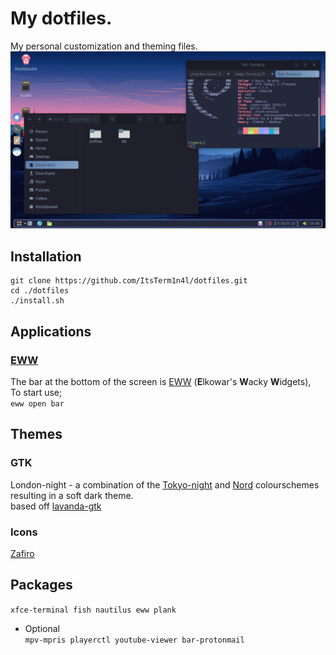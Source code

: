 # My dotfiles.     
My personal customization and theming files.   
![screenshot with London-night](/assets/screenshot-london-night.png)

## Installation
```
git clone https://github.com/ItsTerm1n4l/dotfiles.git
cd ./dotfiles
./install.sh
```   
## Applications
### [EWW](https://elkowar.github.io/eww/)
The bar at the bottom of the screen is [EWW](https://elkowar.github.io/eww/) (**E**lkowar's **W**acky **W**idgets),   
To start use;   
`eww open bar`
## Themes
### GTK
London-night - a combination of the [Tokyo-night](https://github.com/enkia/tokyo-night-vscode-theme) and [Nord](https://www.nordtheme.com/) colourschemes resulting in a soft dark theme.   
based off [lavanda-gtk](https://github.com/vinceliuice/Lavanda-gtk-theme)   
### Icons
[Zafiro](https://github.com/zayronxio/Zafiro-icons)   

## Packages
`xfce-terminal fish nautilus eww plank`
 - Optional   
`mpv-mpris playerctl youtube-viewer bar-protonmail`